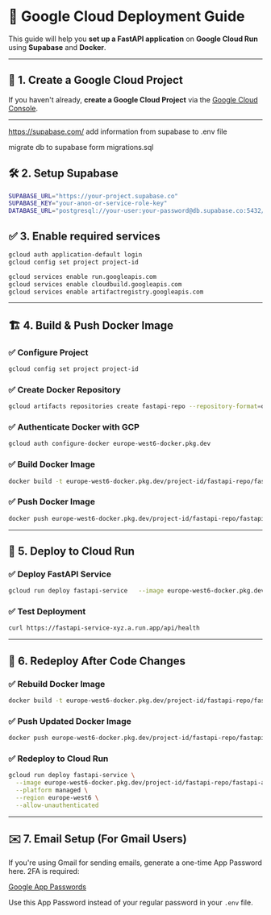 # 🚀 Google Cloud Deployment Guide

This guide will help you **set up a FastAPI application** on **Google Cloud Run** using **Supabase** and **Docker**.

---

## 🎯 1. Create a Google Cloud Project  
If you haven't already, **create a Google Cloud Project** via the [Google Cloud Console](https://console.cloud.google.com/).

---

https://supabase.com/
add information from supabase to .env file

migrate db to supabase form migrations.sql

## 🛠 2. Setup Supabase
```sh
SUPABASE_URL="https://your-project.supabase.co"
SUPABASE_KEY="your-anon-or-service-role-key"
DATABASE_URL="postgresql://your-user:your-password@db.supabase.co:5432/postgres"
```

## ✅ 3. Enable required services

```sh
gcloud auth application-default login
gcloud config set project project-id

gcloud services enable run.googleapis.com
gcloud services enable cloudbuild.googleapis.com
gcloud services enable artifactregistry.googleapis.com
```

---

## 🏗 4. Build & Push Docker Image  

### ✅ **Configure Project**  
```sh
gcloud config set project project-id
```
### ✅ Create Docker Repository
```sh
gcloud artifacts repositories create fastapi-repo --repository-format=docker --location=europe-west6
```
### ✅ Authenticate Docker with GCP
```sh
gcloud auth configure-docker europe-west6-docker.pkg.dev
```
### ✅ Build Docker Image
```sh
docker build -t europe-west6-docker.pkg.dev/project-id/fastapi-repo/fastapi-app .
```
### ✅ Push Docker Image
```sh
docker push europe-west6-docker.pkg.dev/project-id/fastapi-repo/fastapi-app
```

---

## 🚀 5. Deploy to Cloud Run
### ✅ Deploy FastAPI Service
```sh
gcloud run deploy fastapi-service   --image europe-west6-docker.pkg.dev/project-id/fastapi-repo/fastapi-app --platform managed --region europe-west6 --allow-unauthenticated
```
### ✅ Test Deployment
```sh
curl https://fastapi-service-xyz.a.run.app/api/health
```

---

## 🔄 6. Redeploy After Code Changes
### ✅ Rebuild Docker Image
```sh
docker build -t europe-west6-docker.pkg.dev/project-id/fastapi-repo/fastapi-app .
```
### ✅ Push Updated Docker Image
```sh
docker push europe-west6-docker.pkg.dev/project-id/fastapi-repo/fastapi-app
```
### ✅ Redeploy to Cloud Run
```sh
gcloud run deploy fastapi-service \
  --image europe-west6-docker.pkg.dev/project-id/fastapi-repo/fastapi-app \
  --platform managed \
  --region europe-west6 \
  --allow-unauthenticated
```

---
## ✉️ 7. Email Setup (For Gmail Users)
If you're using Gmail for sending emails, generate a one-time App Password here. 2FA is required:

[Google App Passwords](https://myaccount.google.com/u/4/apppasswords?rapt=AEjHL4MfPuA8W6ucJrTHyMp0hBegBwgFoAdrjeNkrcFpR18luUk8JJnwAR-Uti-c0JazxBDpvXaI4wv_FIUhBK3IAp69A-yHAkmIQTq32OrGzWGuWDHk_zk&pageId=none&pli=1)

Use this App Password instead of your regular password in your `.env` file.



